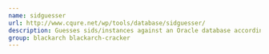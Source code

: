 ```yaml
---
name: sidguesser
url: http://www.cqure.net/wp/tools/database/sidguesser/
description: Guesses sids/instances against an Oracle database according to a predefined dictionary file.
group: blackarch blackarch-cracker
---
```

